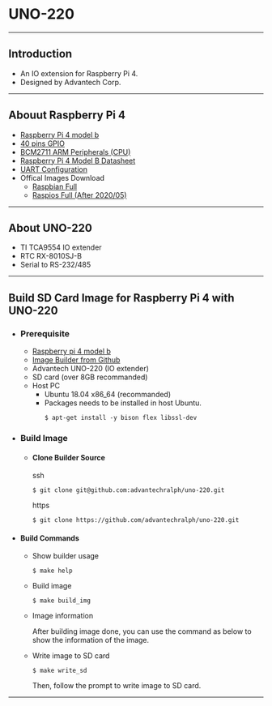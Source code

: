 
# UNO-220 

---

## Introduction

- An IO extension for Raspberry Pi 4. 
- Designed by Advantech Corp.

---

## Abouut Raspberry Pi 4

- [Raspberry Pi 4 model b](https://www.raspberrypi.org/products/raspberry-pi-4-model-b/) 
- [40 pins GPIO](https://www.raspberrypi.org/documentation/usage/gpio/)
- [BCM2711 ARM Peripherals (CPU)](https://www.raspberrypi.org/documentation/hardware/raspberrypi/bcm2711/rpi_DATA_2711_1p0.pdf)
- [Raspberry Pi 4 Model B Datasheet](https://www.raspberrypi.org/documentation/hardware/raspberrypi/bcm2711/rpi_DATA_2711_1p0_preliminary.pdf)
- [UART Configuration](https://www.raspberrypi.org/documentation/configuration/uart.md)
- Offical Images Download
  - [Raspbian Full](http://downloads.raspberrypi.org/raspbian_full/images/)
  - [Raspios Full (After 2020/05)](http://downloads.raspberrypi.org/raspios_full_armhf/images/)

---

## About UNO-220

- TI TCA9554 IO extender
- RTC RX-8010SJ-B
- Serial to RS-232/485

---

## Build SD Card Image for Raspberry Pi 4 with UNO-220

- ### Prerequisite

  - [Raspberry pi 4 model b](https://www.raspberrypi.org/products/raspberry-pi-4-model-b/)
  - [Image Builder from Github]()
  - Advantech UNO-220 (IO extender)
  - SD card (over 8GB recommanded)
  - Host PC
    - Ubuntu 18.04 x86_64 (recommanded)
    - Packages needs to be installed in host Ubuntu.
      ```
      $ apt-get install -y bison flex libssl-dev
      ```

- ### Build Image

  - #### Clone Builder Source

    ssh
    ```
    $ git clone git@github.com:advantechralph/uno-220.git
    ```
    https
    ```
    $ git clone https://github.com/advantechralph/uno-220.git
    ```

- #### Build Commands

  - Show builder usage

    ```
    $ make help
    ```

  - Build image
    ```
    $ make build_img
    ```
  - Image information
    
    After building image done, you can use the command as below to
    show the information of the image. 
    
  - Write image to SD card

    ```
    $ make write_sd
    ```
    
    Then, follow the prompt to write image to SD card. 

---

